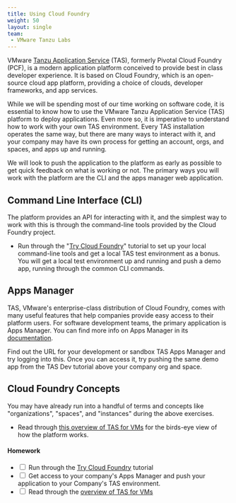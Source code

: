 ```yaml
---
title: Using Cloud Foundry
weight: 50
layout: single
team:
 - VMware Tanzu Labs
---
```


VMware [Tanzu Application Service](https://tanzu.vmware.com/application-service) (TAS), formerly Pivotal Cloud Foundry (PCF), is a modern application platform conceived to provide best in class developer experience. It is based on Cloud Foundry, which is an open-source cloud app platform, providing a choice of clouds, developer frameworks, and app services. 

While we will be spending most of our time working on software code, it is essential to know how to use the VMware Tanzu Application Service (TAS) platform to deploy applications. Even more so, it is imperative to understand how to work with your own TAS environment. Every TAS installation operates the same way, but there are many ways to interact with it, and your company may have its own process for getting an account, orgs, and spaces, and apps up and running.

We will look to push the application to the platform as early as possible to get quick feedback on what is working or not. The primary ways you will work with the platform are the CLI and the apps manager web application.


## Command Line Interface (CLI)

The platform provides an API for interacting with it, and the simplest way to work with this is through the command-line tools provided by the Cloud Foundry project.

* Run through the "[Try Cloud Foundry](https://katacoda.com/cloudfoundry-tutorials/scenarios/trycf)" tutorial to set up your local command-line tools and get a local TAS test environment as a bonus. You will get a local test environment up and running and push a demo app, running through the common CLI commands.


## Apps Manager

TAS, VMware's enterprise-class distribution of Cloud Foundry, comes with many useful features that help companies provide easy access to their platform users. For software development teams, the primary application is Apps Manager. You can find more info on Apps Manager in its [documentation](https://docs.pivotal.io/application-service/2-11/console/dev-console.html).

Find out the URL for your development or sandbox TAS Apps Manager and try logging into this. Once you can access it, try pushing the same demo app from the TAS Dev tutorial above your company org and space. 


## Cloud Foundry Concepts
You may have already run into a handful of terms and concepts like "organizations", "spaces", and "instances" during the above exercises. 

- Read through [this overview of TAS for VMs](https://docs.pivotal.io/application-service/2-11/concepts/overview.html) for the birds-eye view of how the platform works.

#### Homework

- <input type="checkbox"> Run through the [Try Cloud Foundry](https://katacoda.com/cloudfoundry-tutorials/scenarios/trycf) tutorial
- <input type="checkbox"> Get access to your company's Apps Manager and push your application to your Company's TAS environment.
- <input type="checkbox"> Read through the [overview of TAS for VMs](https://docs.pivotal.io/application-service/2-11/concepts/overview.html) 


